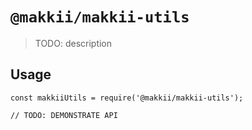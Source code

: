 # `@makkii/makkii-utils`

> TODO: description

## Usage

```
const makkiiUtils = require('@makkii/makkii-utils');

// TODO: DEMONSTRATE API
```
